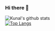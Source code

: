 ### Hi there 👋
![Kunal's github stats](https://github-readme-stats.vercel.app/api?username=Kunal614&show_icons=true&theme=radical)
<br>
[![Top Langs](https://github-readme-stats.vercel.app/api/top-langs/?username=Kunal614&layout=compact&theme=radical)](https://github.com/Kunal614/github-readme-stats)
<!--
**Kunal614/Kunal614** is a ✨ _special_ ✨ repository because its `README.md` (this file) appears on your GitHub profile.

Here are some ideas to get you started:

- 🔭 I’m currently working on ...
- 🌱 I’m currently learning ...
- 👯 I’m looking to collaborate on ...
- 🤔 I’m looking for help with ...
- 💬 Ask me about ...
- 📫 How to reach me: ...
- 😄 Pronouns: ...
- ⚡ Fun fact: ...
-->

